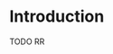 <!-- This is an **example** API to demonstrate features of the OpenAPI specification. -->

# Introduction

TODO RR

<!-- This API definition is intended to to be a good starting point for
describing your API in 

[OpenAPI/Swagger
format](https://github.com/OAI/OpenAPI-Specification/blob/master/versions/3.0.2.md).

It also demonstrates features of the
[create-openapi-repo](https://github.com/Redocly/create-openapi-repo) tool
and 

the [Redoc](https://github.com/Redocly/Redoc) documentation engine. Beyond
the standard OpenAPI syntax, we use a few 

[vendor
extensions](https://github.com/Redocly/Redoc/blob/master/docs/redoc-vendor-extensions.md).


# OpenAPI Specification

The goal of The OpenAPI Specification is to define a standard,
language-agnostic interface to REST APIs which

allows both humans and computers to discover and understand the capabilities
of the service without access to source

code, documentation, or through network traffic inspection. When properly
defined via OpenAPI, a consumer can 

understand and interact with the remote service with a minimal amount of
implementation logic. Similar to what

interfaces have done for lower-level programming, OpenAPI removes the
guesswork in calling the service. -->
